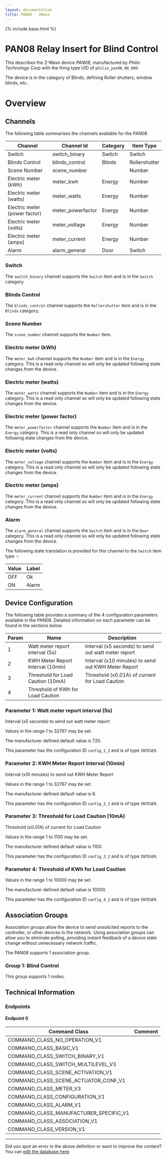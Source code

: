```yaml
---
layout: documentation
title: PAN08 - ZWave
---
```


{% include base.html %}

# PAN08 Relay Insert for Blind Control
This describes the Z-Wave device *PAN08*, manufactured by *Philio Technology Corp* with the thing type UID of ```philio_pan08_00_000```.

The device is in the category of Blinds, defining Roller shutters, window blinds, etc..

# Overview


## Channels

The following table summarises the channels available for the PAN08

| Channel | Channel Id | Category | Item Type |
|---------|------------|----------|-----------|
| Switch | switch_binary | Switch | Switch | 
| Blinds Control | blinds_control | Blinds | Rollershutter | 
| Scene Number | scene_number |  | Number | 
| Electric meter (kWh) | meter_kwh | Energy | Number | 
| Electric meter (watts) | meter_watts | Energy | Number | 
| Electric meter (power factor) | meter_powerfactor | Energy | Number | 
| Electric meter (volts) | meter_voltage | Energy | Number | 
| Electric meter (amps) | meter_current | Energy | Number | 
| Alarm | alarm_general | Door | Switch | 

### Switch

The ```switch_binary``` channel supports the ```Switch``` item and is in the ```Switch``` category.

### Blinds Control

The ```blinds_control``` channel supports the ```Rollershutter``` item and is in the ```Blinds``` category.

### Scene Number

The ```scene_number``` channel supports the ```Number``` item.

### Electric meter (kWh)

The ```meter_kwh``` channel supports the ```Number``` item and is in the ```Energy``` category. This is a read only channel so will only be updated following state changes from the device.

### Electric meter (watts)

The ```meter_watts``` channel supports the ```Number``` item and is in the ```Energy``` category. This is a read only channel so will only be updated following state changes from the device.

### Electric meter (power factor)

The ```meter_powerfactor``` channel supports the ```Number``` item and is in the ```Energy``` category. This is a read only channel so will only be updated following state changes from the device.

### Electric meter (volts)

The ```meter_voltage``` channel supports the ```Number``` item and is in the ```Energy``` category. This is a read only channel so will only be updated following state changes from the device.

### Electric meter (amps)

The ```meter_current``` channel supports the ```Number``` item and is in the ```Energy``` category. This is a read only channel so will only be updated following state changes from the device.

### Alarm

The ```alarm_general``` channel supports the ```Switch``` item and is in the ```Door``` category. This is a read only channel so will only be updated following state changes from the device.

The following state translation is provided for this channel to the ```Switch``` item type -:

| Value | Label     |
|-------|-----------|
| OFF | Ok |
| ON | Alarm |



## Device Configuration

The following table provides a summary of the 4 configuration parameters available in the PAN08.
Detailed information on each parameter can be found in the sections below.

| Param | Name  | Description |
|-------|-------|-------------|
| 1 | Watt meter report interval (5s) | Interval (x5 seconds) to send out watt meter report |
| 2 | KWH Meter Report Interval (10min) | Interval (x10 minutes) to send out KWH Meter Report |
| 3 | Threshold for Load Caution (10mA) | Threshold (x0.01A) of current for Load Caution |
| 4 | Threshold of KWh for Load Caution |  |

### Parameter 1: Watt meter report interval (5s)

Interval (x5 seconds) to send out watt meter report

Values in the range 1 to 32767 may be set.

The manufacturer defined default value is 720.

This parameter has the configuration ID ```config_1_2``` and is of type ```INTEGER```.


### Parameter 2: KWH Meter Report Interval (10min)

Interval (x10 minutes) to send out KWH Meter Report

Values in the range 1 to 32767 may be set.

The manufacturer defined default value is 6.

This parameter has the configuration ID ```config_2_2``` and is of type ```INTEGER```.


### Parameter 3: Threshold for Load Caution (10mA)

Threshold (x0.01A) of current for Load Caution

Values in the range 1 to 1100 may be set.

The manufacturer defined default value is 1100.

This parameter has the configuration ID ```config_3_2``` and is of type ```INTEGER```.


### Parameter 4: Threshold of KWh for Load Caution



Values in the range 1 to 10000 may be set.

The manufacturer defined default value is 10000.

This parameter has the configuration ID ```config_4_2``` and is of type ```INTEGER```.


## Association Groups

Association groups allow the device to send unsolicited reports to the controller, or other devices in the network. Using association groups can allow you to eliminate polling, providing instant feedback of a device state change without unnecessary network traffic.

The PAN08 supports 1 association group.

### Group 1: Blind Control


This group supports 1 nodes.

## Technical Information

### Endpoints

#### Endpoint 0

| Command Class | Comment |
|---------------|---------|
| COMMAND_CLASS_NO_OPERATION_V1| |
| COMMAND_CLASS_BASIC_V1| |
| COMMAND_CLASS_SWITCH_BINARY_V1| |
| COMMAND_CLASS_SWITCH_MULTILEVEL_V3| |
| COMMAND_CLASS_SCENE_ACTIVATION_V1| |
| COMMAND_CLASS_SCENE_ACTUATOR_CONF_V1| |
| COMMAND_CLASS_METER_V3| |
| COMMAND_CLASS_CONFIGURATION_V1| |
| COMMAND_CLASS_ALARM_V1| |
| COMMAND_CLASS_MANUFACTURER_SPECIFIC_V1| |
| COMMAND_CLASS_ASSOCIATION_V1| |
| COMMAND_CLASS_VERSION_V1| |

---

Did you spot an error in the above definition or want to improve the content?
You can [edit the database here](http://www.cd-jackson.com/index.php/zwave/zwave-device-database/zwave-device-list/devicesummary/175).
